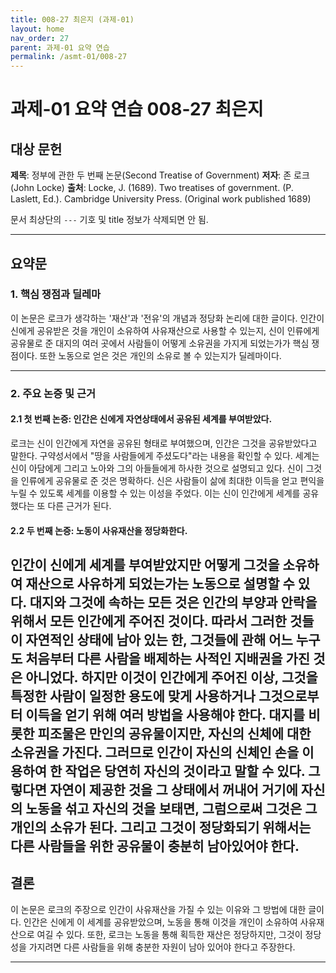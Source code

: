 ```yaml
---
title: 008-27 최은지 (과제-01)
layout: home
nav_order: 27  
parent: 과제-01 요약 연습  
permalink: /asmt-01/008-27  
---
```


# 과제-01 요약 연습 008-27 최은지 

## 대상 문헌  
**제목**: 정부에 관한 두 번째 논문(Second Treatise of Government) 
**저자**: 존 로크(John Locke) 
**출처**: Locke, J. (1689). Two treatises of government. (P. Laslett, Ed.). Cambridge University Press. (Original work published 1689) 

문서 최상단의 `---` 기호 및 title 정보가 삭제되면 안 됨.


---

## 요약문  

### 1. 핵심 쟁점과 딜레마  
이 논문은 로크가 생각하는 '재산'과 '전유'의 개념과 정당화 논리에 대한 글이다. 인간이 신에게 공유받은 것을 개인이 소유하여 사유재산으로 사용할 수 있는지, 신이 인류에게 공유물로 준 대지의 여러 곳에서 사람들이 어떻게 소유권을 가지게 되었는가가 핵심 쟁점이다. 또한 노동으로 얻은 것은 개인의 소유로 볼 수 있는지가 딜레마이다.

---

### 2. 주요 논증 및 근거  

#### 2.1 첫 번째 논증: 인간은 신에게 자연상태에서 공유된 세계를 부여받았다. 
로크는 신이 인간에게 자연을 공유된 형태로 부여했으며, 인간은 그것을 공유받았다고 말한다. 구약성서에서 "땅을 사람들에게 주셨도다"라는 내용을 확인할 수 있다. 세계는 신이 아담에게 그리고 노아와 그의 아들들에게 하사한 것으로 설명되고 있다. 신이 그것을 인류에게 공유물로 준 것은 명확하다. 신은 사람들이 삶에 최대한 이득을 얻고 편익을 누릴 수 있도록 세계를 이용할 수 있는 이성을 주었다. 이는 신이 인간에게 세계를 공유했다는 또 다른 근거가 된다.

#### 2.2 두 번째 논증: 노동이 사유재산을 정당화한다.  
인간이 신에게 세계를 부여받았지만 어떻게 그것을 소유하여 재산으로 사유하게 되었는가는 노동으로 설명할 수 있다. 대지와 그것에 속하는 모든 것은 인간의 부양과 안락을 위해서 모든 인간에게 주어진 것이다. 따라서 그러한 것들이 자연적인 상태에 남아 있는 한, 그것들에 관해 어느 누구도 처음부터 다른 사람을 배제하는 사적인 지배권을 가진 것은 아니었다. 하지만 이것이 인간에게 주어진 이상, 그것을 특정한 사람이 일정한 용도에 맞게 사용하거나 그것으로부터 이득을 얻기 위해 여러 방법을 사용해야 한다. 대지를 비롯한 피조물은 만인의 공유물이지만, 자신의 신체에 대한 소유권을 가진다. 그러므로 인간이 자신의 신체인 손을 이용하여 한 작업은 당연히 자신의 것이라고 말할 수 있다. 그렇다면 자연이 제공한 것을 그 상태에서 꺼내어 거기에 자신의 노동을 섞고 자신의 것을 보태면, 그럼으로써 그것은 그 개인의 소유가 된다. 그리고 그것이 정당화되기 위해서는 다른 사람들을 위한 공유물이 충분히 남아있어야 한다.
---

## 결론  
이 논문은 로크의 주장으로 인간이 사유재산을 가질 수 있는 이유와 그 방법에 대한 글이다. 인간은 신에게 이 세계를 공유받았으며, 노동을 통해 이것을 개인이 소유하여 사유재산으로 여길 수 있다. 또한, 로크는 노동을 통해 획득한 재산은 정당하지만, 그것이 정당성을 가지려면 다른 사람들을 위해 충분한 자원이 남아 있어야 한다고 주장한다.

---

